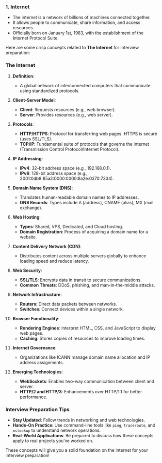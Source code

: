 
### 1. Internet
- The internet is a network of billions of machines connected together.
- It allows people to communicate, share information, and access resources.
- Officially born on January 1st, 1983, with the establishment of the Internet Protocol Suite.


Here are some crisp concepts related to **The Internet** for interview preparation:

### The Internet

1. **Definition**:
   - A global network of interconnected computers that communicate using standardized protocols.

2. **Client-Server Model**:
   - **Client**: Requests resources (e.g., web browser).
   - **Server**: Provides resources (e.g., web server).

3. **Protocols**:
   - **HTTP/HTTPS**: Protocol for transferring web pages. HTTPS is secure (uses SSL/TLS).
   - **TCP/IP**: Fundamental suite of protocols that governs the Internet (Transmission Control Protocol/Internet Protocol).

4. **IP Addressing**:
   - **IPv4**: 32-bit address space (e.g., 192.168.0.1).
   - **IPv6**: 128-bit address space (e.g., 2001:0db8:85a3:0000:0000:8a2e:0370:7334).

5. **Domain Name System (DNS)**:
   - Translates human-readable domain names to IP addresses.
   - **DNS Records**: Types include A (address), CNAME (alias), MX (mail exchange).

6. **Web Hosting**:
   - **Types**: Shared, VPS, Dedicated, and Cloud hosting.
   - **Domain Registration**: Process of acquiring a domain name for a website.

7. **Content Delivery Network (CDN)**:
   - Distributes content across multiple servers globally to enhance loading speed and reduce latency.

8. **Web Security**:
   - **SSL/TLS**: Encrypts data in transit to secure communications.
   - **Common Threats**: DDoS, phishing, and man-in-the-middle attacks.

9. **Network Infrastructure**:
   - **Routers**: Direct data packets between networks.
   - **Switches**: Connect devices within a single network.

10. **Browser Functionality**:
    - **Rendering Engines**: Interpret HTML, CSS, and JavaScript to display web pages.
    - **Caching**: Stores copies of resources to improve loading times.

11. **Internet Governance**:
    - Organizations like ICANN manage domain name allocation and IP address assignments.

12. **Emerging Technologies**:
    - **WebSockets**: Enables two-way communication between client and server.
    - **HTTP/2 and HTTP/3**: Enhancements over HTTP/1.1 for better performance.

### Interview Preparation Tips

- **Stay Updated**: Follow trends in networking and web technologies.
- **Hands-On Practice**: Use command-line tools like `ping`, `traceroute`, and `nslookup` to understand network operations.
- **Real-World Applications**: Be prepared to discuss how these concepts apply to real projects you've worked on.

These concepts will give you a solid foundation on the Internet for your interview preparation!


